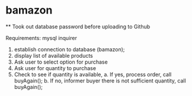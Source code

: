 # bamazon

** Took out database password before uploading to Github

Requirements:
    mysql
    inquirer

1. establish connection to database (bamazon);
2. display list of available products
3. Ask user to select option for purchase
4. Ask user for quantity to purchase
5. Check to see if quantity is available,
    a. If yes, process order, call buyAgain();
    b. If no, informer buyer there is not sufficient quantity, call buyAgain();

